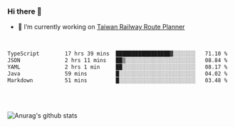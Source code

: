 ### Hi there 👋

- 🔭 I’m currently working on [Taiwan Railway Route Planner](https://github.com/Taiwan-Railway-Route-Planner)

<br/>

<!--START_SECTION:waka-->

```txt
TypeScript        17 hrs 39 mins  █████████████████▓░░░░░░░   71.10 %
JSON              2 hrs 11 mins   ██▒░░░░░░░░░░░░░░░░░░░░░░   08.84 %
YAML              2 hrs 1 min     ██░░░░░░░░░░░░░░░░░░░░░░░   08.17 %
Java              59 mins         █░░░░░░░░░░░░░░░░░░░░░░░░   04.02 %
Markdown          51 mins         █░░░░░░░░░░░░░░░░░░░░░░░░   03.48 %
```

<!--END_SECTION:waka-->

<br/>
<br/>

![Anurag's github stats](https://github-readme-stats.vercel.app/api?username=DepickereSven&show_icons=true&theme=tokyonight)



<!--
**DepickereSven/DepickereSven** is a ✨ _special_ ✨ repository because its `README.md` (this file) appears on your GitHub profile.

Here are some ideas to get you started:

- 🔭 I’m currently working on ...
- 🌱 I’m currently learning ...
- 👯 I’m looking to collaborate on ...
- 🤔 I’m looking for help with ...
- 💬 Ask me about ...
- 📫 How to reach me: ...
- 😄 Pronouns: ...
- ⚡ Fun fact: ...
-->
